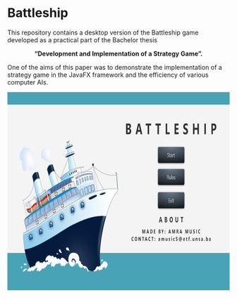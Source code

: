 Battleship
===========
This repository contains a desktop version of the Battleship game developed as a practical part of the Bachelor thesis
<p align="center">
  <b>“Development and Implementation of a Strategy Game”.</b>
</p>

One of the aims of this paper was to demonstrate the implementation of a strategy game in the JavaFX framework and the efficiency of various computer AIs.

<p align="center">
<img width="800" height="450" src="https://raw.githubusercontent.com/amra-music/Battleship/master/titlePage.png">  
</p>
